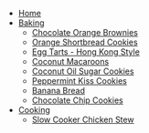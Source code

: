 <!-- docs/_sidebar.md -->

- [Home](/)
- [Baking](baking/main.md "Baking Recipes")
  - [Chocolate Orange Brownies](baking/chocolate_orange_brownies.md "Chocolate Orange Brownies")
  - [Orange Shortbread Cookies](baking/orange_shortbread_cookies.md "Orange Shortbread Cookies")
  - [Egg Tarts - Hong Kong Style](baking/egg_tarts-hong_kong_style.md "Egg Tarts - Hong Kong Style")
  - [Coconut Macaroons](baking/coconut_macaroons.md "Coconut Macaroons")
  - [Coconut Oil Sugar Cookies](baking/coconut_oil_sugar_cookies.md "Coconut Oil Sugar Cookies")
  - [Peppermint Kiss Cookies](baking/peppermint_kiss_cookies.md "Peppermint Kiss Cookies")
  - [Banana Bread](baking/banana_bread.md "Banana Bread")
  - [Chocolate Chip Cookies](baking/chocolate_chip_cookies.md "Chocolate Chip Cookies")
- [Cooking](cooking/main.md "Cooking Recipes")
  - [Slow Cooker Chicken Stew](cooking/slow_cooker_chicken_stew.md "Slow Cooker Chicken Stew")
  <!-- - []( "") -->
